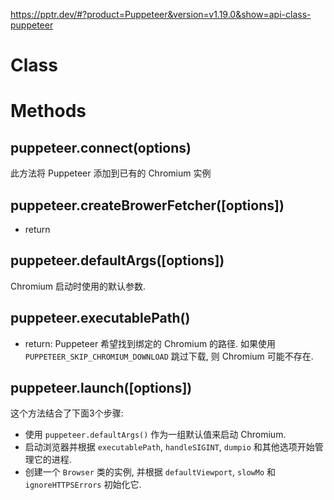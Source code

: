 https://pptr.dev/#?product=Puppeteer&version=v1.19.0&show=api-class-puppeteer

# Class

# Methods

## puppeteer.connect(options)
此方法将 Puppeteer 添加到已有的 Chromium 实例

## puppeteer.createBrowerFetcher([options])

* return<BrowserFetcher>

## puppeteer.defaultArgs([options])
Chromium 启动时使用的默认参数.

## puppeteer.executablePath()

* return<string>: Puppeteer 希望找到绑定的 Chromium 的路径. 如果使用 `PUPPETEER_SKIP_CHROMIUM_DOWNLOAD` 跳过下载, 则 Chromium 可能不存在.

## puppeteer.launch([options])

这个方法结合了下面3个步骤:
* 使用 `puppeteer.defaultArgs()` 作为一组默认值来启动 Chromium.
* 启动浏览器并根据 `executablePath`, `handleSIGINT`, `dumpio` 和其他选项开始管理它的进程.
* 创建一个 `Browser` 类的实例, 并根据 `defaultViewport`, `slowMo` 和 `ignoreHTTPSErrors` 初始化它.